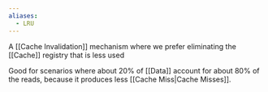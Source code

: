 ```yaml
---
aliases:
  - LRU
---
```


A [[Cache Invalidation]] mechanism where we prefer eliminating the [[Cache]] registry that is less used

Good for scenarios where about 20% of [[Data]] account for about 80% of the reads, because it produces less [[Cache Miss|Cache Misses]].
